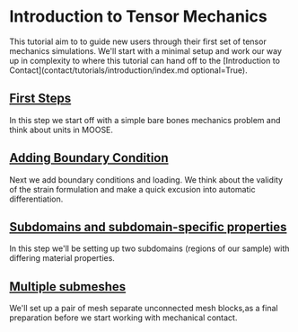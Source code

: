 # Introduction to Tensor Mechanics

This tutorial aim to to guide new users through their first set of tensor mechanics simulations. We'll start with a minimal setup and work our way up in complexity to where this tutorial can hand off to the [Introduction to Contact](contact/tutorials/introduction/index.md optional=True).

## [First Steps](introduction/step01.md)

In this step we start off with a simple bare bones mechanics problem and think about
units in MOOSE.

## [Adding Boundary Condition](introduction/step02.md)

Next we add boundary conditions and loading. We think about the validity of the
strain formulation and make a quick excusion into automatic differentiation.

## [Subdomains and subdomain-specific properties](introduction/step03.md)

In this step we'll be setting up two subdomains (regions of our sample) with
differing material properties.

## [Multiple submeshes](introduction/step04.md)

We'll set up a pair of mesh separate unconnected mesh blocks,as a final
preparation before we start working with mechanical contact.
